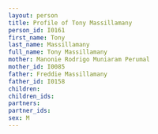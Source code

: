 ```yaml
---
layout: person
title: Profile of Tony Massillamany
person_id: I0161
first_name: Tony
last_name: Massillamany
full_name: Tony Massillamany
mother: Manonie Rodrigo Muniaram Perumal
mother_id: I0085
father: Freddie Massillamany
father_id: I0158
children:
children_ids:
partners:
partner_ids:
sex: M
---
```


